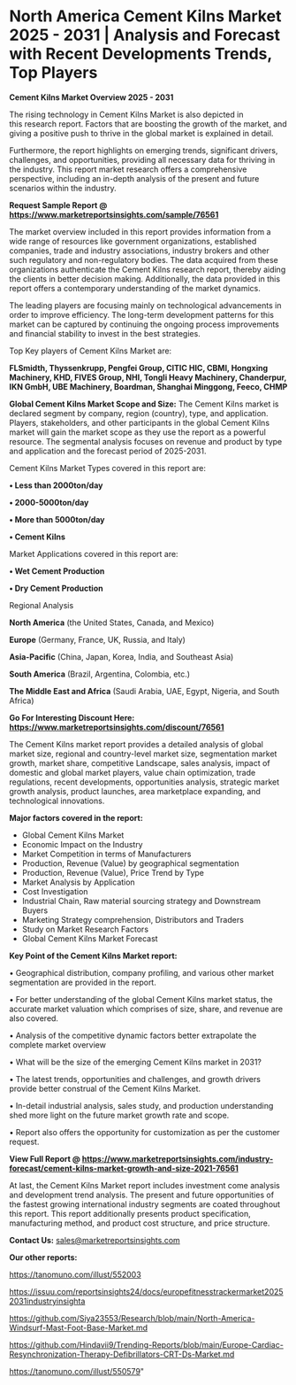 # North America Cement Kilns Market 2025 - 2031 | Analysis and Forecast with Recent Developments Trends, Top Players

<Strong> Cement Kilns Market Overview 2025 - 2031</strong>

The rising technology in Cement Kilns Market is also depicted in this research report. Factors that are boosting the growth of the market, and giving a positive push to thrive in the global market is explained in detail.

Furthermore, the report highlights on emerging trends, significant drivers, challenges, and opportunities, providing all necessary data for thriving in the industry. This report market research offers a comprehensive perspective, including an in-depth analysis of the present and future scenarios within the industry.

<strong>Request Sample Report @ <a href=https://www.marketreportsinsights.com/sample/76561>https://www.marketreportsinsights.com/sample/76561</a></strong>

The market overview included in this report provides information from a wide range of resources like government organizations, established companies, trade and industry associations, industry brokers and other such regulatory and non-regulatory bodies. The data acquired from these organizations authenticate the Cement Kilns research report, thereby aiding the clients in better decision making. Additionally, the data provided in this report offers a contemporary understanding of the market dynamics.

The leading players are focusing mainly on technological advancements in order to improve efficiency. The long-term development patterns for this market can be captured by continuing the ongoing process improvements and financial stability to invest in the best strategies.

Top Key players of Cement Kilns Market are:

<strong>FLSmidth, Thyssenkrupp, Pengfei Group, CITIC HIC, CBMI, Hongxing Machinery, KHD, FIVES Group, NHI, Tongli Heavy Machinery, Chanderpur, IKN GmbH, UBE Machinery, Boardman, Shanghai Minggong, Feeco, CHMP</strong>

<strong><b>Global Cement Kilns Market Scope and Size:</b></strong>
The Cement Kilns market is declared segment by company, region (country), type, and application. Players, stakeholders, and other participants in the global Cement Kilns market will gain the market scope as they use the report as a powerful resource. The segmental analysis focuses on revenue and product by type and application and the forecast period of 2025-2031.

Cement Kilns Market Types covered in this report are:

<strong>• Less than 2000ton/day

• 2000-5000ton/day

• More than 5000ton/day

• Cement Kilns</strong>

Market Applications covered in this report are:

<strong>• Wet Cement Production

• Dry Cement Production</strong> 

Regional Analysis

<strong>North America</strong> (the United States, Canada, and Mexico)

<strong>Europe</strong> (Germany, France, UK, Russia, and Italy)

<strong>Asia-Pacific</strong> (China, Japan, Korea, India, and Southeast Asia)

<strong>South America</strong> (Brazil, Argentina, Colombia, etc.)

<strong>The Middle East and Africa</strong> (Saudi Arabia, UAE, Egypt, Nigeria, and South Africa)

<strong>Go For Interesting Discount Here: <a href=https://www.marketreportsinsights.com/discount/76561>https://www.marketreportsinsights.com/discount/76561</a></strong>

The Cement Kilns market report provides a detailed analysis of global market size, regional and country-level market size, segmentation market growth, market share, competitive Landscape, sales analysis, impact of domestic and global market players, value chain optimization, trade regulations, recent developments, opportunities analysis, strategic market growth analysis, product launches, area marketplace expanding, and technological innovations.

<strong><b>Major factors covered in the report:</b></strong>
<ul>
  <li>Global Cement Kilns Market </li>
  <li>Economic Impact on the Industry</li>
  <li>Market Competition in terms of Manufacturers</li>
  <li>Production, Revenue (Value) by geographical segmentation</li>
  <li>Production, Revenue (Value), Price Trend by Type</li>
  <li>Market Analysis by Application</li>
  <li>Cost Investigation</li>
  <li>Industrial Chain, Raw material sourcing strategy and Downstream Buyers</li>
  <li>Marketing Strategy comprehension, Distributors and Traders</li>
  <li>Study on Market Research Factors</li>
  <li>Global Cement Kilns Market Forecast</li>
</ul>

<strong><b>Key Point of the Cement Kilns Market report:</b></strong>

• Geographical distribution, company profiling, and various other market segmentation are provided in the report.

• For better understanding of the global Cement Kilns market status, the accurate market valuation which comprises of size, share, and revenue are also covered.

• Analysis of the competitive dynamic factors better extrapolate the complete market overview

• What will be the size of the emerging Cement Kilns market in 2031?

• The latest trends, opportunities and challenges, and growth drivers provide better construal of the Cement Kilns Market.

• In-detail industrial analysis, sales study, and production understanding shed more light on the future market growth rate and scope.

• Report also offers the opportunity for customization as per the customer request.

<strong><b>View Full Report @ <a href=https://www.marketreportsinsights.com/industry-forecast/cement-kilns-market-growth-and-size-2021-76561>https://www.marketreportsinsights.com/industry-forecast/cement-kilns-market-growth-and-size-2021-76561</a></b></strong>


At last, the Cement Kilns Market report includes investment come analysis and development trend analysis. The present and future opportunities of the fastest growing international industry segments are coated throughout this report. This report additionally presents product specification, manufacturing method, and product cost structure, and price structure.

<strong>Contact Us:</strong>
sales@marketreportsinsights.com

<strong>Our other reports:</strong>

<a href=https://tanomuno.com/illust/552003>https://tanomuno.com/illust/552003</a>

<a href=https://issuu.com/reportsinsights24/docs/europefitnesstrackermarket20252031industryinsighta>https://issuu.com/reportsinsights24/docs/europefitnesstrackermarket20252031industryinsighta</a>

<a href=https://github.com/Siya23553/Research/blob/main/North-America-Windsurf-Mast-Foot-Base-Market.md>https://github.com/Siya23553/Research/blob/main/North-America-Windsurf-Mast-Foot-Base-Market.md</a>

<a href=https://github.com/Hindavii9/Trending-Reports/blob/main/Europe-Cardiac-Resynchronization-Therapy-Defibrillators-CRT-Ds-Market.md>https://github.com/Hindavii9/Trending-Reports/blob/main/Europe-Cardiac-Resynchronization-Therapy-Defibrillators-CRT-Ds-Market.md</a>

<a href=https://tanomuno.com/illust/550579>https://tanomuno.com/illust/550579</a>"
